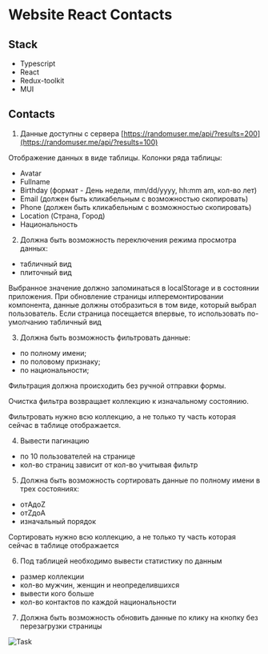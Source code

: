 # Website React Contacts

## Stack

- Typescript
- React
- Redux-toolkit
- MUI

## Contacts

1. Данные доступны с сервера [https://randomuser.me/api/?results=200](https://randomuser.me/api/?results=100)

Отображение данных в виде таблицы.
Колонки ряда таблицы:

- Avatar
- Fullname
- Birthday (формат - День недели, mm/dd/yyyy, hh:mm am, кол-во лет)
- Email (должен быть кликабельным с возможностью скопировать)
- Phone (должен быть кликабельным с возможностью скопировать)
- Location (Страна, Город)
- Национальность

2. Должна быть возможность переключения режима просмотра данных:

- табличный вид
- плиточный вид

Выбранное значение должно запоминаться в localStorage и в состоянии приложения.
При обновление страницы илперемонтировании компонента, данные должны
отобразиться в том виде, который выбрал пользователь. Если страница посещается
впервые, то использовать по-умолчанию табличный вид

3. Должна быть возможность фильтровать данные:

- по полному имени;
- по половому признаку;
- по национальности;

Фильтрация должна происходить без ручной отправки формы.

Очистка фильтра возвращает коллекцию к изначальному состоянию.

Фильтровать нужно всю коллекцию, а не только ту часть которая сейчас в таблице
отображается.

4. Вывести пагинацию

- по 10 пользователей на странице
- кол-во страниц зависит от кол-во учитывая фильтр

5. Должна быть возможность сортировать данные по полному имени в трех состояниях:

- отAдоZ
- отZдоA
- изначальный порядок

Сортировать нужно всю коллекцию, а не только ту часть которая сейчас в таблице
отображается

6. Под таблицей необходимо вывести статистику по данным

- размер коллекции
- кол-во мужчин, женщин и неопределившихся
- вывести кого больше
- кол-во контактов по каждой национальности

7. Должна быть возможность обновить данные по клику на кнопку без перезагрузки
страницы

![Task](https://www.notion.so/image/https%3A%2F%2Fs3-us-west-2.amazonaws.com%2Fsecure.notion-static.com%2F4ef98477-1a45-4014-9abc-510f2c2530e0%2Fscreencapture-inkubator-ks-ua-testing-react-redux-contacts-2020-11-01-10_22_45.png?table=block&id=e25686ce-d609-40d2-bee2-f45d9ba251e6&spaceId=43c7e9f0-3dec-48f3-911f-eac4227e27bb&width=2000&userId=&cache=v2)
